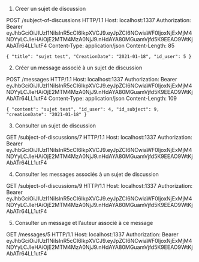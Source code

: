 1. Creer un sujet de discussion

POST /subject-of-discussions HTTP/1.1
Host: localhost:1337
Authorization: Bearer eyJhbGciOiJIUzI1NiIsInR5cCI6IkpXVCJ9.eyJpZCI6NCwiaWF0IjoxNjExMjM4NDYyLCJleHAiOjE2MTM4MzA0NjJ9.nHdAYA80MGuamVjfd5K9EEAO9WtKjAbATr64LL1utF4
Content-Type: application/json
Content-Length: 85

`{
    "title": "sujet test",
    "CreationDate": "2021-01-18",
    "id_user": 5
}`

2. Créer un message associé à un sujet de discussion

POST /messages HTTP/1.1
Host: localhost:1337
Authorization: Bearer eyJhbGciOiJIUzI1NiIsInR5cCI6IkpXVCJ9.eyJpZCI6NCwiaWF0IjoxNjExMjM4NDYyLCJleHAiOjE2MTM4MzA0NjJ9.nHdAYA80MGuamVjfd5K9EEAO9WtKjAbATr64LL1utF4
Content-Type: application/json
Content-Length: 109

`{
    "content": "sujet test",
    "id_user": 4,
    "id_subject": 9,
    "creationDate": "2021-01-18"
}`

3. Consulter un sujet de discussion

GET /subject-of-discussions/7 HTTP/1.1
Host: localhost:1337
Authorization: Bearer eyJhbGciOiJIUzI1NiIsInR5cCI6IkpXVCJ9.eyJpZCI6NCwiaWF0IjoxNjExMjM4NDYyLCJleHAiOjE2MTM4MzA0NjJ9.nHdAYA80MGuamVjfd5K9EEAO9WtKjAbATr64LL1utF4

4. Consulter les messages associés à un sujet de discussion

GET /subject-of-discussions/9 HTTP/1.1
Host: localhost:1337
Authorization: Bearer eyJhbGciOiJIUzI1NiIsInR5cCI6IkpXVCJ9.eyJpZCI6NCwiaWF0IjoxNjExMjM4NDYyLCJleHAiOjE2MTM4MzA0NjJ9.nHdAYA80MGuamVjfd5K9EEAO9WtKjAbATr64LL1utF4

5. Consulter un message et l’auteur associé à ce message

GET /messages/5 HTTP/1.1
Host: localhost:1337
Authorization: Bearer eyJhbGciOiJIUzI1NiIsInR5cCI6IkpXVCJ9.eyJpZCI6NCwiaWF0IjoxNjExMjM4NDYyLCJleHAiOjE2MTM4MzA0NjJ9.nHdAYA80MGuamVjfd5K9EEAO9WtKjAbATr64LL1utF4

